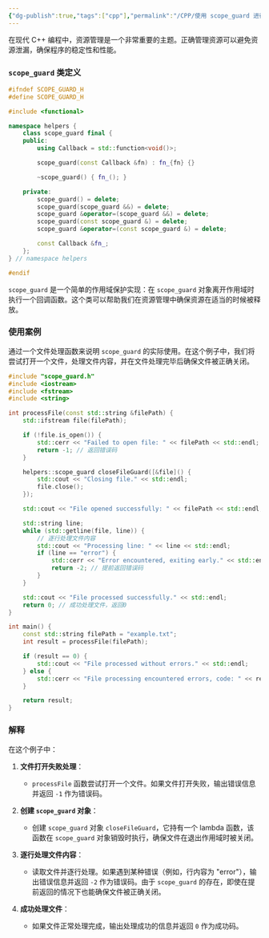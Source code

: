```yaml
---
{"dg-publish":true,"tags":["cpp"],"permalink":"/CPP/使用 scope_guard 进行资源管理/","dgPassFrontmatter":true}
---
```



在现代 C++ 编程中，资源管理是一个非常重要的主题。正确管理资源可以避免资源泄漏，确保程序的稳定性和性能。
### `scope_guard` 类定义

```cpp
#ifndef SCOPE_GUARD_H
#define SCOPE_GUARD_H

#include <functional>

namespace helpers {
    class scope_guard final {
    public:
        using Callback = std::function<void()>;

        scope_guard(const Callback &fn) : fn_{fn} {}

        ~scope_guard() { fn_(); }

    private:
        scope_guard() = delete;
        scope_guard(scope_guard &&) = delete;
        scope_guard &operator=(scope_guard &&) = delete;
        scope_guard(const scope_guard &) = delete;
        scope_guard &operator=(const scope_guard &) = delete;

        const Callback &fn_;
    };
} // namespace helpers

#endif
```

`scope_guard` 是一个简单的作用域保护实现：在 `scope_guard` 对象离开作用域时执行一个回调函数。这个类可以帮助我们在资源管理中确保资源在适当的时候被释放。

### 使用案例

通过一个文件处理函数来说明 `scope_guard` 的实际使用。在这个例子中，我们将尝试打开一个文件，处理文件内容，并在文件处理完毕后确保文件被正确关闭。

```cpp
#include "scope_guard.h"
#include <iostream>
#include <fstream>
#include <string>

int processFile(const std::string &filePath) {
    std::ifstream file(filePath);

    if (!file.is_open()) {
        std::cerr << "Failed to open file: " << filePath << std::endl;
        return -1; // 返回错误码
    }

    helpers::scope_guard closeFileGuard([&file]() {
        std::cout << "Closing file." << std::endl;
        file.close();
    });

    std::cout << "File opened successfully: " << filePath << std::endl;

    std::string line;
    while (std::getline(file, line)) {
        // 逐行处理文件内容
        std::cout << "Processing line: " << line << std::endl;
        if (line == "error") {
            std::cerr << "Error encountered, exiting early." << std::endl;
            return -2; // 提前返回错误码
        }
    }

    std::cout << "File processed successfully." << std::endl;
    return 0; // 成功处理文件，返回0
}

int main() {
    const std::string filePath = "example.txt";
    int result = processFile(filePath);

    if (result == 0) {
        std::cout << "File processed without errors." << std::endl;
    } else {
        std::cerr << "File processing encountered errors, code: " << result << std::endl;
    }

    return result;
}
```

### 解释

在这个例子中：

1. **文件打开失败处理**：
    - `processFile` 函数尝试打开一个文件。如果文件打开失败，输出错误信息并返回 `-1` 作为错误码。

2. **创建 `scope_guard` 对象**：
    - 创建 `scope_guard` 对象 `closeFileGuard`，它持有一个 lambda 函数，该函数在 `scope_guard` 对象销毁时执行，确保文件在退出作用域时被关闭。

3. **逐行处理文件内容**：
    - 读取文件并逐行处理。如果遇到某种错误（例如，行内容为 "error"），输出错误信息并返回 `-2` 作为错误码。由于 `scope_guard` 的存在，即使在提前返回的情况下也能确保文件被正确关闭。

4. **成功处理文件**：
    - 如果文件正常处理完成，输出处理成功的信息并返回 `0` 作为成功码。
